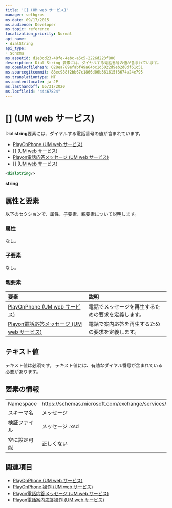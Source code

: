 ```yaml
---
title: '[] (UM web サービス)'
manager: sethgros
ms.date: 09/17/2015
ms.audience: Developer
ms.topic: reference
localization_priority: Normal
api_name:
- dialString
api_type:
- schema
ms.assetid: d1e3cd23-48fe-4ebc-a5c5-2226d223f800
description: Dial String 要素には、ダイヤルする電話番号の値が含まれています。
ms.openlocfilehash: 028ea789efabf49a64bc1d5022d9eb2d8df61c51
ms.sourcegitcommit: 88ec988f2bb67c1866d06b361615f3674a24e795
ms.translationtype: MT
ms.contentlocale: ja-JP
ms.lasthandoff: 05/31/2020
ms.locfileid: "44467824"
---
```

# <a name="dialstring-um-web-service"></a>[] (UM web サービス)

Dial **string**要素には、ダイヤルする電話番号の値が含まれています。 
  
- [PlayOnPhone (UM web サービス)](playonphone-um-web-service.md) 
- [[] (UM web サービス)](dialstring-um-web-service.md) 
- [Playon電話応答メッセージ (UM web サービス)](playonphonegreeting-um-web-service.md) 
- [[] (UM web サービス)](dialstring-um-web-service.md)
  
```xml
<dialString/>
```

 **string**
## <a name="attributes-and-elements"></a>属性と要素

以下のセクションで、属性、子要素、親要素について説明します。
  
### <a name="attributes"></a>属性

なし。
  
### <a name="child-elements"></a>子要素

なし。
  
### <a name="parent-elements"></a>親要素

|**要素**|**説明**|
|:-----|:-----|
|[PlayOnPhone (UM web サービス)](playonphone-um-web-service.md) <br/> |電話でメッセージを再生するための要求を定義します。  <br/> |
|[Playon電話応答メッセージ (UM web サービス)](playonphonegreeting-um-web-service.md) <br/> |電話で案内応答を再生するための要求を定義します。  <br/> |
   
## <a name="text-value"></a>テキスト値

テキスト値は必須です。 テキスト値には、有効なダイヤル番号が含まれている必要があります。
  
## <a name="element-information"></a>要素の情報

|||
|:-----|:-----|
|Namespace  <br/> |https://schemas.microsoft.com/exchange/services/2006/messages  <br/> |
|スキーマ名  <br/> |メッセージ  <br/> |
|検証ファイル  <br/> |メッセージ .xsd  <br/> |
|空に設定可能  <br/> |正しくない  <br/> |
   
## <a name="see-also"></a>関連項目

- [PlayOnPhone (UM web サービス)](playonphone-um-web-service.md)  
- [PlayOnPhone 操作 (UM web サービス)](playonphone-operation-um-web-service.md)  
- [Playon電話応答メッセージ (UM web サービス)](playonphonegreeting-um-web-service.md)  
- [Playon電話案内応答操作 (UM web サービス)](playonphonegreeting-operation-um-web-service.md)

